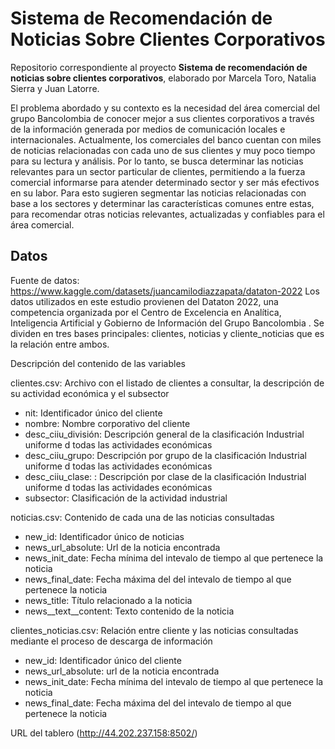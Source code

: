 # Sistema de Recomendación de Noticias Sobre Clientes Corporativos

Repositorio correspondiente al proyecto **Sistema de recomendación de noticias sobre clientes corporativos**, elaborado por Marcela Toro, Natalia Sierra y Juan Latorre.

El problema abordado y su contexto es la necesidad del área comercial del grupo Bancolombia de conocer mejor a sus clientes corporativos a través de la información generada por medios de comunicación locales e internacionales. Actualmente, los comerciales del banco cuentan con miles de noticias relacionadas con cada uno de sus clientes y muy poco tiempo para su lectura y análisis. Por lo tanto, se busca determinar las noticias relevantes para un sector particular de clientes, permitiendo a la fuerza comercial informarse para atender determinado sector y ser más efectivos en su labor. Para esto sugieren segmentar las noticias relacionadas con base a los sectores y determinar las características comunes entre estas, para recomendar otras noticias relevantes, actualizadas y confiables para el área comercial.

## Datos

Fuente de datos: https://www.kaggle.com/datasets/juancamilodiazzapata/dataton-2022
Los datos utilizados en este estudio provienen del Dataton 2022, una competencia organizada por el Centro de Excelencia en Analítica, Inteligencia Artificial y Gobierno de Información del Grupo Bancolombia .  Se dividen en tres bases principales: clientes, noticias y cliente_noticias que es la relación entre ambos.

Descripción del contenido de las variables 

clientes.csv: Archivo con el listado de clientes a consultar, la descripción de su actividad económica y el subsector
-	nit: Identificador único del cliente
-	nombre: Nombre corporativo del cliente
-	desc_ciiu_división: Descripción general de la clasificación Industrial uniforme d todas las actividades económicas
-	desc_ciiu_grupo: Descripción por grupo de la clasificación Industrial uniforme d todas las actividades económicas
-	desc_ciiu_clase: : Descripción por clase de la clasificación Industrial uniforme d todas las actividades económicas
-	subsector: Clasificación de la actividad industrial
	
noticias.csv: Contenido de cada una de las noticias consultadas
-	new_id: Identificador único de noticias
-	news_url_absolute: Url de la noticia encontrada
-	news_init_date: Fecha mínima del intevalo de tiempo al que pertenece la noticia
-	news_final_date: Fecha máxima del del intevalo de tiempo al que pertenece la noticia
-	news_title: Título relacionado a la noticia
-	news__text__content: Texto contenido de la noticia
	
clientes_noticias.csv: Relación entre cliente y las noticias consultadas mediante el proceso de descarga de información
-	new_id: Identificador único del cliente
-	news_url_absolute: url de la noticia encontrada
-	news_init_date: Fecha mínima del intevalo de tiempo al que pertenece la noticia
-	news_final_date: Fecha máxima del del intevalo de tiempo al que pertenece la noticia

URL del tablero (http://44.202.237.158:8502/)
